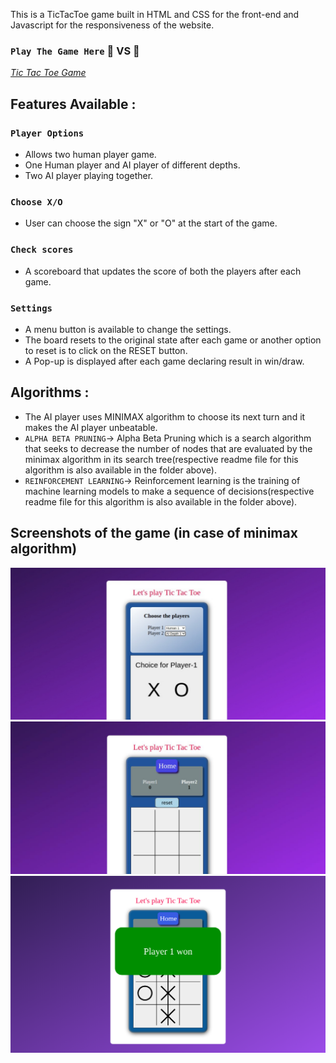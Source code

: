 This is a TicTacToe game built in HTML and CSS for the front-end and Javascript for the responsiveness of the website.

### `Play The Game Here` :man: VS :robot:
<a href="https://anjalisoni3655.github.io/MarsCodeWar/">*Tic Tac Toe Game*</a>

## Features Available :

### `Player Options` 
- Allows two human player game.
- One Human player and AI player of different depths.
- Two AI player playing together.

### `Choose X/O` 
- User can choose the sign "X" or "O" at the start of the game.

### `Check scores`
- A scoreboard that updates the score of both the players after each game.

### `Settings` 
- A menu button is available to change the settings.
- The board resets to the original state after each game or another option to reset is to click on the RESET button.
- A Pop-up is displayed after each game declaring result in win/draw.

## Algorithms :
- The AI player uses MINIMAX algorithm to choose its next turn and it makes the AI player unbeatable.
- `ALPHA BETA PRUNING`-> Alpha Beta Pruning which is a search algorithm that seeks to decrease the number of nodes that are evaluated by the minimax algorithm in its search tree(respective readme file for this algorithm is also available in the folder above).
- `REINFORCEMENT LEARNING`-> Reinforcement learning is the training of machine learning models to make a sequence of decisions(respective readme file for this algorithm is also available in the folder above).
## Screenshots of the game (in case of minimax algorithm)
<kbd>![Screenshot](images/image1.png)</kbd>
<kbd>![Screenshot](images/image3.png)</kbd>
<kbd>![Screenshot](images/image2.png)</kbd>

